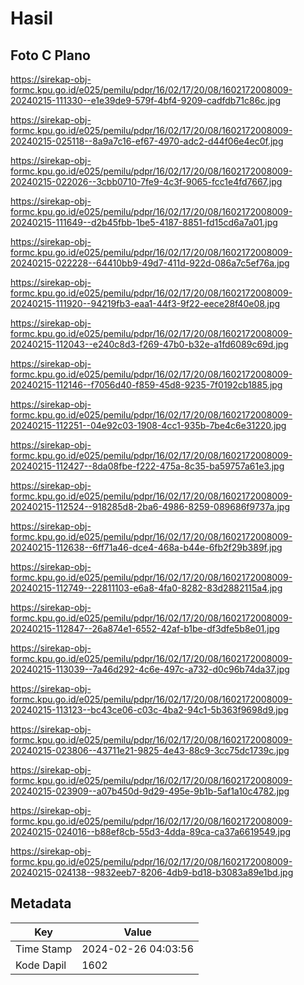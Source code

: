 # Hasil

## Foto C Plano

https://sirekap-obj-formc.kpu.go.id/e025/pemilu/pdpr/16/02/17/20/08/1602172008009-20240215-111330--e1e39de9-579f-4bf4-9209-cadfdb71c86c.jpg

https://sirekap-obj-formc.kpu.go.id/e025/pemilu/pdpr/16/02/17/20/08/1602172008009-20240215-025118--8a9a7c16-ef67-4970-adc2-d44f06e4ec0f.jpg

https://sirekap-obj-formc.kpu.go.id/e025/pemilu/pdpr/16/02/17/20/08/1602172008009-20240215-022026--3cbb0710-7fe9-4c3f-9065-fcc1e4fd7667.jpg

https://sirekap-obj-formc.kpu.go.id/e025/pemilu/pdpr/16/02/17/20/08/1602172008009-20240215-111649--d2b45fbb-1be5-4187-8851-fd15cd6a7a01.jpg

https://sirekap-obj-formc.kpu.go.id/e025/pemilu/pdpr/16/02/17/20/08/1602172008009-20240215-022228--64410bb9-49d7-411d-922d-086a7c5ef76a.jpg

https://sirekap-obj-formc.kpu.go.id/e025/pemilu/pdpr/16/02/17/20/08/1602172008009-20240215-111920--94219fb3-eaa1-44f3-9f22-eece28f40e08.jpg

https://sirekap-obj-formc.kpu.go.id/e025/pemilu/pdpr/16/02/17/20/08/1602172008009-20240215-112043--e240c8d3-f269-47b0-b32e-a1fd6089c69d.jpg

https://sirekap-obj-formc.kpu.go.id/e025/pemilu/pdpr/16/02/17/20/08/1602172008009-20240215-112146--f7056d40-f859-45d8-9235-7f0192cb1885.jpg

https://sirekap-obj-formc.kpu.go.id/e025/pemilu/pdpr/16/02/17/20/08/1602172008009-20240215-112251--04e92c03-1908-4cc1-935b-7be4c6e31220.jpg

https://sirekap-obj-formc.kpu.go.id/e025/pemilu/pdpr/16/02/17/20/08/1602172008009-20240215-112427--8da08fbe-f222-475a-8c35-ba59757a61e3.jpg

https://sirekap-obj-formc.kpu.go.id/e025/pemilu/pdpr/16/02/17/20/08/1602172008009-20240215-112524--918285d8-2ba6-4986-8259-089686f9737a.jpg

https://sirekap-obj-formc.kpu.go.id/e025/pemilu/pdpr/16/02/17/20/08/1602172008009-20240215-112638--6ff71a46-dce4-468a-b44e-6fb2f29b389f.jpg

https://sirekap-obj-formc.kpu.go.id/e025/pemilu/pdpr/16/02/17/20/08/1602172008009-20240215-112749--22811103-e6a8-4fa0-8282-83d2882115a4.jpg

https://sirekap-obj-formc.kpu.go.id/e025/pemilu/pdpr/16/02/17/20/08/1602172008009-20240215-112847--26a874e1-6552-42af-b1be-df3dfe5b8e01.jpg

https://sirekap-obj-formc.kpu.go.id/e025/pemilu/pdpr/16/02/17/20/08/1602172008009-20240215-113039--7a46d292-4c6e-497c-a732-d0c96b74da37.jpg

https://sirekap-obj-formc.kpu.go.id/e025/pemilu/pdpr/16/02/17/20/08/1602172008009-20240215-113123--bc43ce06-c03c-4ba2-94c1-5b363f9698d9.jpg

https://sirekap-obj-formc.kpu.go.id/e025/pemilu/pdpr/16/02/17/20/08/1602172008009-20240215-023806--43711e21-9825-4e43-88c9-3cc75dc1739c.jpg

https://sirekap-obj-formc.kpu.go.id/e025/pemilu/pdpr/16/02/17/20/08/1602172008009-20240215-023909--a07b450d-9d29-495e-9b1b-5af1a10c4782.jpg

https://sirekap-obj-formc.kpu.go.id/e025/pemilu/pdpr/16/02/17/20/08/1602172008009-20240215-024016--b88ef8cb-55d3-4dda-89ca-ca37a6619549.jpg

https://sirekap-obj-formc.kpu.go.id/e025/pemilu/pdpr/16/02/17/20/08/1602172008009-20240215-024138--9832eeb7-8206-4db9-bd18-b3083a89e1bd.jpg


## Metadata

| Key        | Value               |
| ---------- | ------------------- |
| Time Stamp | 2024-02-26 04:03:56 |
| Kode Dapil | 1602                |



